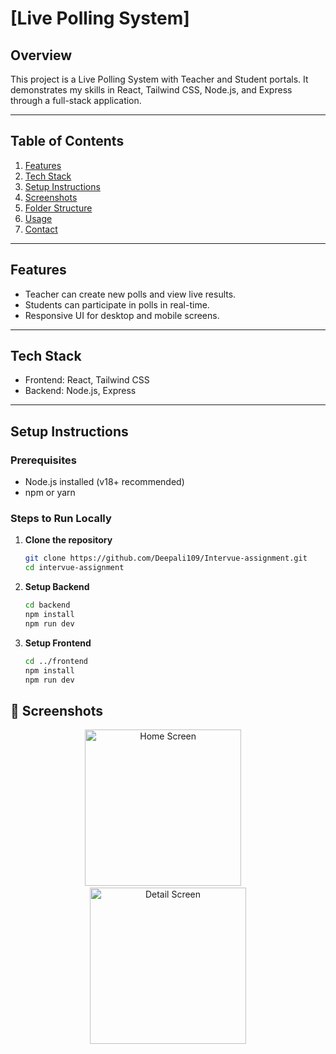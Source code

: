 # [Live Polling System]

## Overview
This project is a Live Polling System with Teacher and Student portals. 
It demonstrates my skills in React, Tailwind CSS, Node.js, and Express through a full-stack application.

---

## Table of Contents
1. [Features](#features)  
2. [Tech Stack](#tech-stack)  
3. [Setup Instructions](#setup-instructions)  
4. [Screenshots](#screenshots)  
5. [Folder Structure](#folder-structure)  
6. [Usage](#usage)  
7. [Contact](#contact)  

---

## Features
- Teacher can create new polls and view live results.  
- Students can participate in polls in real-time.  
- Responsive UI for desktop and mobile screens.  

---

## Tech Stack
- Frontend: React, Tailwind CSS  
- Backend: Node.js, Express  

---

## Setup Instructions

### Prerequisites
- Node.js installed (v18+ recommended)  
- npm or yarn  

### Steps to Run Locally

1. **Clone the repository**
   ```bash
   git clone https://github.com/Deepali109/Intervue-assignment.git
   cd intervue-assignment

2. **Setup Backend**
   ```bash
   cd backend
   npm install
   npm run dev

3. **Setup Frontend**
   ```bash
   cd ../frontend
   npm install
   npm run dev

## 📸 Screenshots

<p align="center">
  <img src="screenshots/ss1.jpeg" alt="Home Screen" width="250" />
 &nbsp;&nbsp;&nbsp; <!-- adds gap -->
  <img src="screenshots/ss2.jpeg" alt="Detail Screen" width="250" />
</p>

